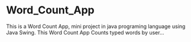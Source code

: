 # Word_Count_App
This is a Word Count App, mini project in java programing language using Java Swing. This Word Count App Counts typed words by user...
